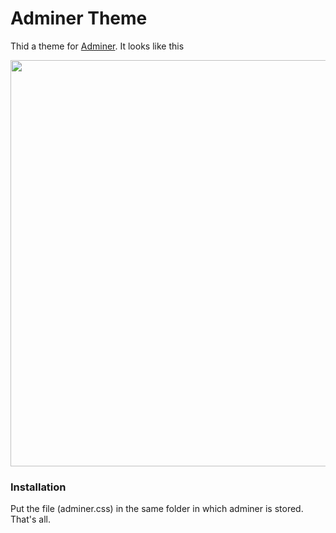 Adminer Theme
=====================

Thid a theme for [Adminer][1]. 
It looks like this

<img src="http://pappu687.github.io/screenshots/adminer-screenshot.png" width="650px" />

### Installation
Put the file (adminer.css) in the same folder in which adminer is stored. That's all. 

  [1]: https://github.com/vrana/adminer/
